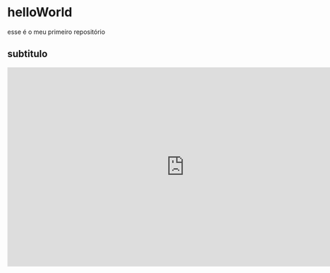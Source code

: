 # helloWorld
esse é o meu primeiro repositório
## subtitulo 
<iframe style="border: 1px solid rgba(0, 0, 0, 0.1);" width="800" height="450" src="https://www.figma.com/embed?embed_host=share&url=https%3A%2F%2Fwww.figma.com%2Fproto%2FEBHXn3Mwi0btsFTRhoQwpw%2FUntitled%3Fnode-id%3D3%253A27%26scaling%3Dmin-zoom%26page-id%3D0%253A1%26starting-point-node-id%3D1%253A3%26show-proto-sidebar%3D1" allowfullscreen></iframe>
